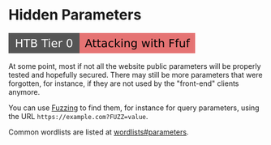 # Hidden Parameters

[![attacking_with_ffuf](../../../../_badges/htb/attacking_with_ffuf.svg)](https://academy.hackthebox.com/course/preview/attacking-web-applications-with-ffuf)

<div class="row row-cols-lg-2"><div>

At some point, most if not all the website public parameters will be properly tested and hopefully secured. There may still be more parameters that were forgotten, for instance, if they are not used by the "front-end" clients anymore.

You can use [Fuzzing](fuzzing.md) to find them, for instance for query parameters, using the URL `https://example.com?FUZZ=value`.

Common wordlists are listed at [wordlists#parameters](/cybersecurity/red-team/_knowledge/topics/wordlists.md#parameters).
</div><div>
</div></div>